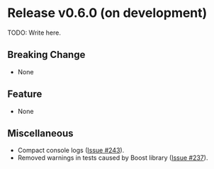 # Release v0.6.0 (on development)

TODO: Write here.

## Breaking Change

- None

## Feature

- None

## Miscellaneous

- Compact console logs ([Issue #243](https://gitlab.com/MusicScience37/numerical-collection-cpp/-/issues/243)).
- Removed warnings in tests caused by Boost library ([Issue #237](https://gitlab.com/MusicScience37/numerical-collection-cpp/-/issues/237)).
